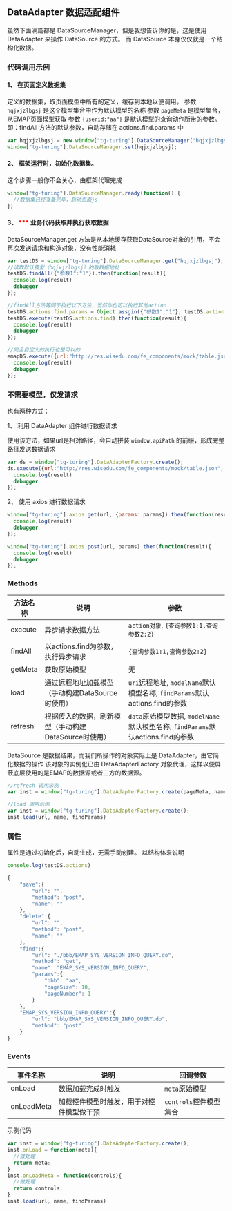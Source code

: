 ## DataAdapter 数据适配组件

虽然下面满篇都是 DataSourceManager，但是我想告诉你的是，这是使用 DataAdapter 来操作 DataSource 的方式。
而 DataSource 本身仅仅就是一个结构化数据。

### 代码调用示例

#### 1、 在页面定义数据集
定义的数据集，取页面模型中所有的定义，缓存到本地以便调用。
参数 `hqjxjzlbgsj` 是这个模型集合中作为默认模型的名称
参数 `pageMeta` 是模型集合，从EMAP页面模型获取
参数 `{userid:"aa"}` 是默认模型的查询动作所带的参数。即：findAll 方法的默认参数，自动存储在 actions.find.params 中

```js
var hqjxjzlbgsj = new window["tg-turing"].DataSourceManager("hqjxjzlbgsj", pageMeta, {userid:"aa"});
window["tg-turing"].DataSourceManager.set(hqjxjzlbgsj);
```

#### 2、 框架运行时，初始化数据集。

这个步骤一般你不会关心，由框架代理完成

```js
window["tg-turing"].DataSourceManager.ready(function() {
  //数据集已经准备完毕，启动页面js
})
```

#### 3、 <span style="color:red">***</span> 业务代码获取并执行获取数据

DataSourceManager.get 方法是从本地缓存获取DataSource对象的引用，不会再次发送请求和构造对象，没有性能消耗

```js
var testDS = window["tg-turing"].DataSourceManager.get("hqjxjzlbgsj");
//读取默认模型（hqjxjzlbgsj）的取数据地址
testDS.findAll({"参数1":"1"}).then(function(result){
  console.log(result)
  debugger
});

//findAll方法等同于执行以下方法，当然你也可以执行其他action
testDS.actions.find.params = Object.assgin({"参数1":"1"}, testDS.actions.find.params)
testDS.execute(testDS.actions.find).then(function(result){
  console.log(result)
  debugger
});

//完全自定义的执行也是可以的
emapDS.execute({url:"http://res.wisedu.com/fe_components/mock/table.json", method:"get", params:{}}).then(function(result){
  console.log(result)
  debugger
});
```

### 不需要模型，仅发请求

也有两种方式：

1、 利用 DataAdapter 组件进行数据请求

使用该方法，如果url是相对路径，会自动拼装 `window.apiPath` 的前缀，形成完整路径发送数据请求

```js
var ds = window["tg-turing"].DataAdapterFactory.create();
ds.execute({url:"http://res.wisedu.com/fe_components/mock/table.json", method:"get", params:{}}).then(function(result){
  console.log(result)
  debugger
});
```

2、 使用 axios 进行数据请求

```js
window["tg-turing"].axios.get(url, {params: params}).then(function(result){
  console.log(result)
  debugger
});

window["tg-turing"].axios.post(url, params).then(function(result){
  console.log(result)
  debugger
});
```


### Methods
| 方法名称 | 说明 | 参数 |
|---------- |-------- |---------- |
| execute  | 异步请求数据方法 | `action对象`, `{查询参数1:1,查询参数2:2}`  |
| findAll  | 以actions.find为参数，执行异步请求 | `{查询参数1:1,查询参数2:2}`  |
| getMeta  | 获取原始模型 | 无  |
| load  | 通过远程地址加载模型（手动构建DataSource时使用） | `uri`远程地址, `modelName`默认模型名称, `findParams`默认actions.find的参数  |
| refresh  | 根据传入的数据，刷新模型（手动构建DataSource时使用） | `data`原始模型数据, `modelName`默认模型名称, `findParams`默认actions.find的参数  |

DataSource 是数据结果，而我们所操作的对象实际上是 DataAdapter，由它简化数据的操作
该对象的实例化已由 DataAdapterFactory 对象代理，这样以便屏蔽底层使用的是EMAP的数据源或者三方的数据源。

```js
//refresh 调用示例
var inst = window["tg-turing"].DataAdapterFactory.create(pageMeta, name, findParams);

//load 调用示例
var inst = window["tg-turing"].DataAdapterFactory.create();
inst.load(url, name, findParams)
```

### 属性
属性是通过初始化后，自动生成，无需手动创建。
以结构体来说明

```js
console.log(testDS.actions)

{
    "save":{
        "url": "",
        "method": "post",
        "name": ""
    },
    "delete":{
        "url": "",
        "method": "post",
        "name": ""
    },
    "find":{
        "url": "./bbb/EMAP_SYS_VERSION_INFO_QUERY.do",
        "method": "get",
        "name": "EMAP_SYS_VERSION_INFO_QUERY",
        "params":{
            "bbb": "aa",
            "pageSize": 10,
            "pageNumber": 1
        }
    },
    "EMAP_SYS_VERSION_INFO_QUERY":{
        "url": "bbb/EMAP_SYS_VERSION_INFO_QUERY.do",
        "method": "post"
    }
}
```


### Events
| 事件名称 | 说明 | 回调参数 |
|---------- |-------- |---------- |
| onLoad  | 数据加载完成时触发 | `meta`原始模型  |
| onLoadMeta  | 加载控件模型时触发，用于对控件模型做干预 | `controls`控件模型集合  |

示例代码

```js
var inst = window["tg-turing"].DataAdapterFactory.create();
inst.onLoad = function(meta){
  //做处理
  return meta;
}
inst.onLoadMeta = function(controls){
  //做处理
  return controls;
}
inst.load(url, name, findParams)
```

